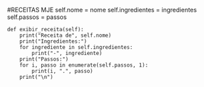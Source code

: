 #RECEITAS MJE
        self.nome = nome
        self.ingredientes = ingredientes
        self.passos = passos
    
    def exibir_receita(self):
        print("Receita de", self.nome)
        print("Ingredientes:")
        for ingrediente in self.ingredientes:
            print("-", ingrediente)
        print("Passos:")
        for i, passo in enumerate(self.passos, 1):
            print(i, ".", passo)
        print("\n")

